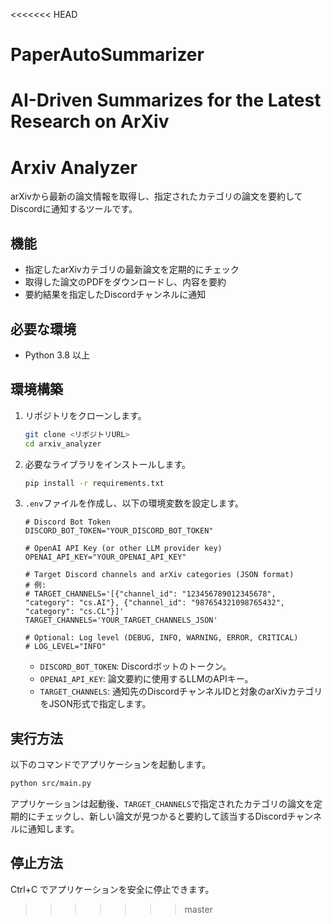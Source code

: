 <<<<<<< HEAD
# PaperAutoSummarizer
AI-Driven Summarizes for the Latest Research on ArXiv
=======
# Arxiv Analyzer

arXivから最新の論文情報を取得し、指定されたカテゴリの論文を要約してDiscordに通知するツールです。

## 機能

- 指定したarXivカテゴリの最新論文を定期的にチェック
- 取得した論文のPDFをダウンロードし、内容を要約
- 要約結果を指定したDiscordチャンネルに通知

## 必要な環境

- Python 3.8 以上

## 環境構築

1. リポジトリをクローンします。
   ```bash
   git clone <リポジトリURL>
   cd arxiv_analyzer
   ```

2. 必要なライブラリをインストールします。
   ```bash
   pip install -r requirements.txt
   ```

3. `.env`ファイルを作成し、以下の環境変数を設定します。
   ```env
   # Discord Bot Token
   DISCORD_BOT_TOKEN="YOUR_DISCORD_BOT_TOKEN"

   # OpenAI API Key (or other LLM provider key)
   OPENAI_API_KEY="YOUR_OPENAI_API_KEY"

   # Target Discord channels and arXiv categories (JSON format)
   # 例:
   # TARGET_CHANNELS='[{"channel_id": "123456789012345678", "category": "cs.AI"}, {"channel_id": "987654321098765432", "category": "cs.CL"}]'
   TARGET_CHANNELS='YOUR_TARGET_CHANNELS_JSON'

   # Optional: Log level (DEBUG, INFO, WARNING, ERROR, CRITICAL)
   # LOG_LEVEL="INFO"
   ```
   - `DISCORD_BOT_TOKEN`: Discordボットのトークン。
   - `OPENAI_API_KEY`: 論文要約に使用するLLMのAPIキー。
   - `TARGET_CHANNELS`: 通知先のDiscordチャンネルIDと対象のarXivカテゴリをJSON形式で指定します。

## 実行方法

以下のコマンドでアプリケーションを起動します。

```bash
python src/main.py
```

アプリケーションは起動後、`TARGET_CHANNELS`で指定されたカテゴリの論文を定期的にチェックし、新しい論文が見つかると要約して該当するDiscordチャンネルに通知します。

## 停止方法

Ctrl+C でアプリケーションを安全に停止できます。
>>>>>>> master
